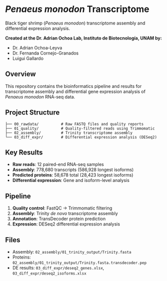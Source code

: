 # *Penaeus monodon* Transcriptome

Black tiger shrimp (*Penaeus monodon*) transcriptome assembly and differential expression analysis.

**Created at the Dr. Adrian Ochoa Lab, Instituto de Biotecnología, UNAM by:**
- Dr. Adrian Ochoa-Leyva
- Dr. Fernanda Cornejo-Granados  
- Luigui Gallardo

## Overview

This repository contains the bioinformatics pipeline and results for transcriptome assembly and differential gene expression analysis of *Penaeus monodon* RNA-seq data.

## Project Structure

```
├── 00_rawdata/          # Raw FASTQ files and quality reports
├── 01_quality/          # Quality-filtered reads using Trimmomatic
├── 02_assembly/         # Trinity transcriptome assembly
└── 03_diff_expr/        # Differential expression analysis (DESeq2)
```

## Key Results

- **Raw reads**: 12 paired-end RNA-seq samples
- **Assembly**: 778,680 transcripts (586,928 longest isoforms)
- **Predicted proteins**: 58,678 total (28,423 longest isoforms)
- **Differential expression**: Gene and isoform-level analysis

## Pipeline

1. **Quality control**: FastQC → Trimmomatic filtering
2. **Assembly**: Trinity *de novo* transcriptome assembly
3. **Annotation**: TransDecoder protein prediction
4. **Expression**: DESeq2 differential expression analysis

## Files

- Assembly: `02_assembly/01_trinity_output/Trinity.fasta`
- Proteins: `02_assembly/01_trinity_output/Trinity.fasta.transdecoder.pep`
- DE results: `03_diff_expr/deseq2_genes.xlsx`, `03_diff_expr/deseq2_isoforms.xlsx`
